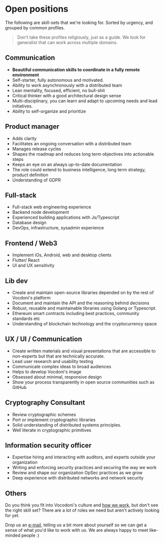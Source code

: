 # Open positions

The following are skill-sets that we're looking for. Sorted by urgency, and grouped by common profiles.

> Don't take these profiles religiously, just as a guide. We look for generalist that can work across multiple domains.

## Communication

- **Beautiful communication skills to coordinate in a fully remote environment**
- Self-starter, fully autonomous and motivated.
- Ability to work asynchronously with a distributed team
- Lean mentality, focused, efficient, no bull-shit
- Critical thinker with a good architectural design sense
- Multi-disciplinary, you can learn and adapt to upcoming needs and lead initiatives.
- Ability to self-organize and prioritize

## Product manager

- Adds clarity
- Facilitates an ongoing conversation with a distributed team
- Manages release cycles
- Shapes the roadmap and reduces long term objectives into actionable steps
- Keeps an eye on an always up-to-date documentation
- The role could extend to business intelligence, long term strategy, product definition
- Understanding of GDPR

## Full-stack
  
- Full-stack web engineering experience
- Backend node development
- Experienced building applications with Js/Typescript
- Database design
- DevOps, infrastructure, sysadmin experience

## Frontend / Web3

- Implement iOs, Android, web and desktop clients
- Flutter/ React
- UI and UX sensitivity

## Lib dev

- Create and maintain open-source libraries depended on by the rest of Vocdoni's platform
- Document and maintain the API and the reasoning behind decisions
- Robust, reusable and maintainable libraries using Golang or Typescript.
- Ethereum smart contracts including best practices, community standards etc
- Understanding of blockchain technology and the cryptocurrency space

## UX / UI / Communication

- Create written materials and visual presentations that are accessible to non-experts but that are technically accurate.
- Lead user research and usability testing
- Communicate complex ideas to broad audiences
- Helps to develop Vocdoni's image
- Obsessed about minimal, responsive design
- Show your process transparently in open source communities such as GitHub

## Cryptography Consultant

- Review cryptographic schemes
- Port or implement cryptographic libraries
- Solid understanding of distributed systems principles.
- Well literate in cryptographic primitives

## Information security officer

- Expertise hiring and interacting with auditors,  and experts outside your organization
- Writing and enforcing security practices and securing the way we work
- Review and shape our organization OpSec practices as we grow
- Deep experience with distributed networks and network security

## Others

Do you think you fit into Vocodoni's culture and [how we work](about-us/how-we-work.md), but don't see the right skill set?
There are a lot of roles we need but aren't actively looking for yet.

Drop us an [e-mail](mailto:xavi@vocdoni.io), telling us a bit more about yourself so we can get a sense of what you'd like to work with us. We are always happy to meet like-minded people :)